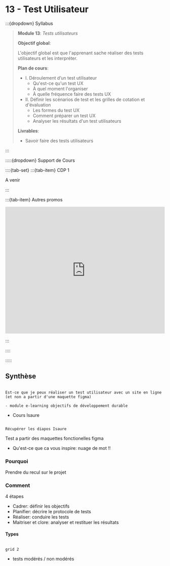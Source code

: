 # 13 - Test Utilisateur

:::{dropdown} Syllabus

> **Module 13**: *Tests utilisateurs*
>
>**Objectif global**: 
>
>L'objectif global est que l'apprenant sache réaliser des tests utilisateurs et les interpréter.
>
>**Plan de cours**:
>- I. Déroulement d’un test utilisateur
>    - Qu'est-ce qu'un test UX
>    - À quel moment l'organiser
>    - À quelle fréquence faire des tests UX
>- II. Définir les scénarios de test et les grilles de cotation et d'évaluation
>    - Les formes du test UX
>    - Comment préparer un test UX
>    - Analyser les résultats d'un test utilisateurs
>
>**Livrables**:
>- Savoir faire des tests utilisateurs

:::


:::::{dropdown} Support de Cours 

::::{tab-set}
:::{tab-item} CDP 1

A venir

:::

:::{tab-item} Autres promos

<iframe src="https://drive.google.com/file/d/125c7w_0usI0-ZBAzJIodMwmI3MDNTzhM/preview" 
        width="100%" 
        height="400px" 
        frameborder="0" 
        allowfullscreen>
</iframe>

:::

::::

:::::

## Synthèse

```{note}

Est-ce que je peux réaliser un test utilisateur avec un site en ligne (et non a partir d'une maquette figma)

- module e-learning objectifs de développement durable

```

- Cours Isaure

```{note}

Récupérer les diapos Isaure

```

Test a partir des maquettes fonctionelles figma

- Qu'est-ce que ca vous inspire: nuage de mot !!

### Pourquoi

Prendre du recul sur le projet


### Comment

4 étapes

- Cadrer: définir les objectifs
- Planifier: décrire le protocole de tests
- Réaliser: conduire les tests
- Maitriser et clore: analyser et restituer les résultats

#### Types

```{note}

grid 2

```


- tests modérés / non modérés